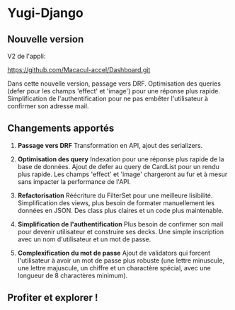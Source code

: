 # Yugi-Django

## Nouvelle version
V2 de l'appli:

https://github.com/Macacul-accel/Dashboard.git

Dans cette nouvelle version, passage vers DRF.
Optimisation des queries (defer pour les champs 'effect' et 'image') pour une réponse plus rapide.
Simplification de l'authentification pour ne pas embêter l'utilisateur à confirmer son adresse mail.

## Changements apportés
1. **Passage vers DRF**
Transformation en API, ajout des serializers.

2. **Optimisation des query**
Indexation pour une réponse plus rapide de la base de données.
Ajout de defer au query de CardList pour un rendu plus rapide. Les champs 'effect' et 'image' chargeront au fur et à mesur sans impacter la performance de l'API.

3. **Refactorisation**
Réécriture du FilterSet pour une meilleure lisibilité. 
Simplification des views, plus besoin de formater manuellement les données en JSON.
Des class plus claires et un code plus maintenable.

4. **Simplification de l'authentification**
Plus besoin de confirmer son mail pour devenir utilisateur et construire ses decks.
Une simple inscription avec un nom d'utilisateur et un mot de passe.

5. **Complexification du mot de passe**
Ajout de validators qui forcent l'utilisateur à avoir un mot de passe plus robuste (une lettre minuscule, une lettre majuscule, un chiffre et un charactère spécial, avec une longueur de 8 charactères minimum).

## Profiter et explorer !